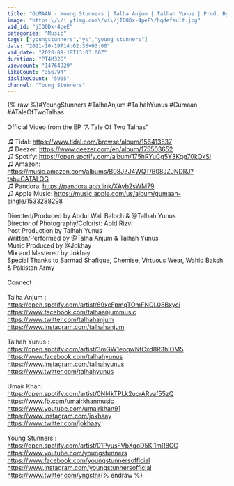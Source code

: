 ```yaml
---
title: "GUMAAN - Young Stunners | Talha Anjum | Talhah Yunus | Prod. By Jokhay (Official Music Video)"
image: "https:\/\/i.ytimg.com\/vi\/jIQ0Dx-4peE\/hqdefault.jpg"
vid_id: "jIQ0Dx-4peE"
categories: "Music"
tags: ["youngstunners","ys","young stunners"]
date: "2021-10-19T14:02:36+03:00"
vid_date: "2020-09-18T13:03:00Z"
duration: "PT4M32S"
viewcount: "14764929"
likeCount: "356794"
dislikeCount: "5965"
channel: "Young Stunners"
---
```

{% raw %}#YoungStunners #TalhaAnjum #TalhahYunus #Gumaan #ATaleOfTwoTalhas <br /><br />Official Video from the EP “A Tale Of Two Talhas”<br /><br />♫ Tidal: <a rel="nofollow" target="blank" href="https://www.tidal.com/browse/album/156413537">https://www.tidal.com/browse/album/156413537</a><br />♫ Deezer: <a rel="nofollow" target="blank" href="https://www.deezer.com/en/album/175503652">https://www.deezer.com/en/album/175503652</a><br />♫ Spotify: <a rel="nofollow" target="blank" href="https://open.spotify.com/album/175hRYuCg5Y3Kgg70kQkSl">https://open.spotify.com/album/175hRYuCg5Y3Kgg70kQkSl</a><br />♫ Amazon: <a rel="nofollow" target="blank" href="https://music.amazon.com/albums/B08JZJ4WQT/B08JZJNDRJ?tab=CATALOG">https://music.amazon.com/albums/B08JZJ4WQT/B08JZJNDRJ?tab=CATALOG</a><br />♫ Pandora: <a rel="nofollow" target="blank" href="https://pandora.app.link/XAyb2sWM79">https://pandora.app.link/XAyb2sWM79</a><br />♫ Apple Music: <a rel="nofollow" target="blank" href="https://music.apple.com/us/album/gumaan-single/1533288298">https://music.apple.com/us/album/gumaan-single/1533288298</a><br /><br />Directed/Produced by Abdul Wali Baloch &amp; @Talhah Yunus  <br />Director of Photography/Colorist: Abid Rizvi<br />Post Production by Talhah Yunus<br />Written/Performed by @Talha Anjum &amp; Talhah Yunus<br />Music Produced by  @Jokhay <br />Mix and Mastered by Jokhay<br />Special Thanks to Sarmad Shafique, Chemise, Virtuous Wear, Wahid Baksh &amp; Pakistan Army<br /><br />Connect<br /><br />Talha Anjum : <br /><a rel="nofollow" target="blank" href="https://open.spotify.com/artist/69xcFpmqTOmFNOL08Bxyci">https://open.spotify.com/artist/69xcFpmqTOmFNOL08Bxyci</a><br /><a rel="nofollow" target="blank" href="https://www.facebook.com/talhaanjummusic">https://www.facebook.com/talhaanjummusic</a><br /><a rel="nofollow" target="blank" href="https://www.twitter.com/talhahanjum">https://www.twitter.com/talhahanjum</a><br /><a rel="nofollow" target="blank" href="https://www.instagram.com/talhahanjum">https://www.instagram.com/talhahanjum</a><br /><br />Talhah Yunus : <br /><a rel="nofollow" target="blank" href="https://open.spotify.com/artist/3mGW1eoqwNtCxd8R3hIOM5">https://open.spotify.com/artist/3mGW1eoqwNtCxd8R3hIOM5</a><br /><a rel="nofollow" target="blank" href="https://www.facebook.com/talhahyunus">https://www.facebook.com/talhahyunus</a><br /><a rel="nofollow" target="blank" href="https://www.instagram.com/talhahyunus">https://www.instagram.com/talhahyunus</a><br /><a rel="nofollow" target="blank" href="https://www.twitter.com/talhahyunus">https://www.twitter.com/talhahyunus</a><br /><br />Umair Khan:<br /><a rel="nofollow" target="blank" href="https://open.spotify.com/artist/0Nl4kTPLk2ucrARvaf55zQ">https://open.spotify.com/artist/0Nl4kTPLk2ucrARvaf55zQ</a><br /><a rel="nofollow" target="blank" href="https://www.fb.com/umairkhanmusic">https://www.fb.com/umairkhanmusic</a><br /><a rel="nofollow" target="blank" href="https://www.youtube.com/umairkhan91">https://www.youtube.com/umairkhan91</a><br /><a rel="nofollow" target="blank" href="https://www.instagram.com/jokhaay">https://www.instagram.com/jokhaay</a><br /><a rel="nofollow" target="blank" href="https://www.twitter.com/jokhaay">https://www.twitter.com/jokhaay</a><br /><br />Young Stunners : <br /><a rel="nofollow" target="blank" href="https://open.spotify.com/artist/01PyusFVbXgoD5Kl1mR8CC">https://open.spotify.com/artist/01PyusFVbXgoD5Kl1mR8CC</a><br /><a rel="nofollow" target="blank" href="https://www.youtube.com/youngstunners">https://www.youtube.com/youngstunners</a><br /><a rel="nofollow" target="blank" href="https://www.facebook.com/youngstunnersofficial">https://www.facebook.com/youngstunnersofficial</a><br /><a rel="nofollow" target="blank" href="https://www.instagram.com/youngstunnersofficial">https://www.instagram.com/youngstunnersofficial</a><br /><a rel="nofollow" target="blank" href="https://www.twitter.com/yngstnr">https://www.twitter.com/yngstnr</a>{% endraw %}
